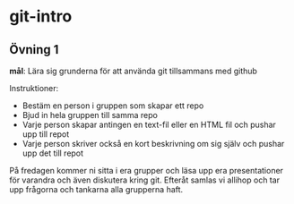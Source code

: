 # git-intro

## Övning 1

**mål**: Lära sig grunderna för att använda git tillsammans med github

Instruktioner:
* Bestäm en person i gruppen som skapar ett repo
* Bjud in hela gruppen till samma repo
* Varje person skapar antingen en text-fil eller en HTML fil och pushar upp till repot
* Varje person skriver också en kort beskrivning om sig själv och pushar upp det till repot

På fredagen kommer ni sitta i era grupper och läsa upp era presentationer för varandra och även diskutera kring git.
Efteråt samlas vi allihop och tar upp frågorna och tankarna alla grupperna haft.
